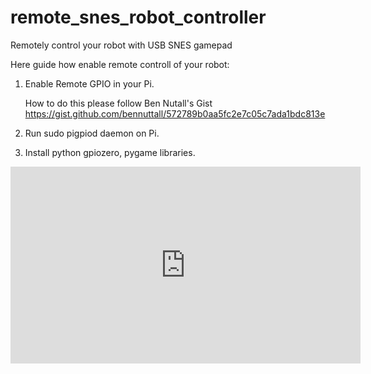 # remote_snes_robot_controller
Remotely control your robot with USB SNES gamepad

Here guide how enable remote controll of your robot:

1. Enable Remote GPIO in your Pi.

   How to do this please follow Ben Nutall's Gist
   https://gist.github.com/bennuttall/572789b0aa5fc2e7c05c7ada1bdc813e

2. Run sudo pigpiod daemon on Pi.

3. Install python gpiozero, pygame libraries.

   


<iframe width="560" height="315" src="https://www.youtube.com/embed/fkz6H1M2Crk" frameborder="0" allowfullscreen></iframe>
